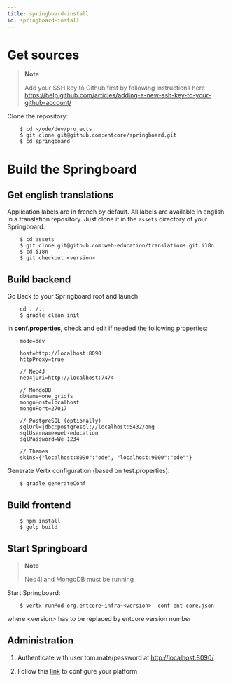 ```yaml
---
title: springboard-install
id: springboard-install
---
```

# Get sources

> **Note**
>
> Add your SSH key to Github first by following instructions here <https://help.github.com/articles/adding-a-new-ssh-key-to-your-github-account/>

Clone the repository:

        $ cd ~/ode/dev/projects
        $ git clone git@github.com:entcore/springboard.git
        $ cd springboard

# Build the Springboard

## Get english translations

Application labels are in french by default.
All labels are available in english in a translation repository.
Just clone it in the `assets` directory of your Springboard.

        $ cd assets
        $ git clone git@github.com:web-education/translations.git i18n
        $ cd i18n
        $ git checkout <version>

## Build backend

Go Back to your Springboard root and launch

        cd ../..
        $ gradle clean init

In **conf.properties**, check and edit if needed the following properties:

        mode=dev

        host=http://localhost:8090
        httpProxy=true

        // Neo4J
        neo4jUri=http://localhost:7474

        // MongoDB
        dbName=one_gridfs
        mongoHost=localhost
        mongoPort=27017

        // PostgreSQL (optionally)
        sqlUrl=jdbc:postgresql://localhost:5432/ong
        sqlUsername=web-education
        sqlPassword=We_1234

        // Themes
        skins={"localhost:8090":"ode", "localhost:9000":"ode""}

Generate Vertx configuration (based on test.properties):

        $ gradle generateConf

## Build frontend

        $ npm install
        $ gulp build

## Start Springboard

> **Note**
>
> Neo4j and MongoDB must be running

Start Springboard:

        $ vertx runMod org.entcore~infra~<version> -conf ent-core.json

where &lt;version&gt; has to be replaced by entcore version number

## Administration

1.  Authenticate with user tom.mate/password at <http://localhost:8090/>

2.  Follow this [link](minimal-plateform-config.adoc) to configure your platform


